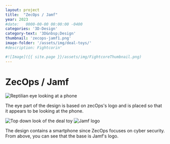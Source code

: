 ```yaml
---
layout: project
title:  "ZecOps / Jamf"
year: 2023
#date:   0000-00-00 00:00:00 -0400
categories: '3D-Design'
category-text: '3D&nbsp;Design'
thumbnail: 'zecops-jamf1.png'
image-folder: '/assets/img/deal-toys/'
#description: Fightcorin'

#![Image]({{ site.page }}/assets/img/FightcoreThumbnail.png)
---
```


<h1>ZecOps / Jamf</h1>

<img src="{{ page.image-folder }}zecops-jamf1.png" alt="Reptilian eye looking at a phone">

<p>
The eye part of the design is based on zecOps's logo and is placed so that it appears to be looking at the phone.
</p>

<img src="{{ page.image-folder }}zecops-jamf2.png" alt="Top down look of the deal toy">

<img src="{{ page.image-folder }}zecops-jamf3.png" alt="Jamf logo">

<p>
The design contains a smartphone since ZecOps focuses on cyber security.  From above, you can see that the base is Jamf's logo.
</p>

<style type="text/css">
    a.toolbar {
      color: wheat;
      background-color: #f44336;
      padding: 14px 25px;
      display: inline-block;
    }
    a.pika-button {
        color: wheat;
        background-color:rgb(59, 149, 39);
        padding: 14px 25px;
        display: inline-block; 
    }

    li.citation {
        margin-bottom: 10px;
    }
</style>
